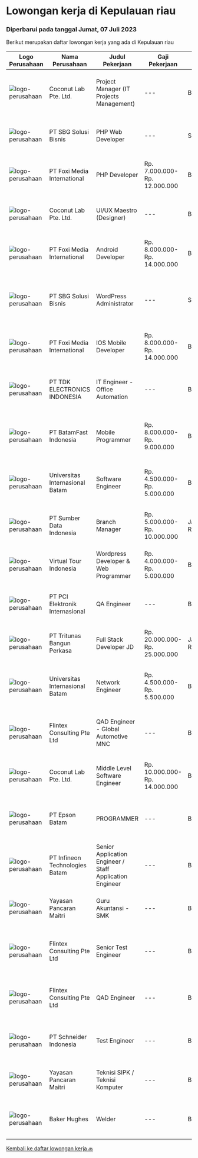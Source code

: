 
  # Lowongan kerja di Kepulauan riau

  ### Diperbarui pada tanggal Jumat, 07 Juli 2023

  Berikut merupakan daftar lowongan kerja yang ada di Kepulauan riau

  |Logo Perusahaan | Nama Perusahaan | Judul Pekerjaan | Gaji Pekerjaan | Lokasi | Deskripsi | Tanggal diunggah | Pranala |
  | -------------- | --------------- | --------------- | --------- | --------- | -------------- | ------- | ----------- |
  |![logo-perusahaan](https://i.ibb.co/sqvTCh9/112815900-stock-vector-no-image-available-icon-flat-vector.webp)|Coconut Lab Pte. Ltd.|Project Manager (IT Projects Management)|---|Bali|Calling all champions of innovation and masterful organizers! Are you ready to embark on an exhilarating journey with Coconut Lab's dynamic and...|Kamis, 06 Juli 2023|https://www.jobstreet.co.id/id/job/project-manager-it-projects-management-10922295/origin/sg?token=0~775651a7-a61e-4095-9a69-030c90d68432&sectionRank=1&jobId=jobstreet-sg-job-10922295|
|![logo-perusahaan](https://image-service-cdn.seek.com.au/f820d36a8e416d7a4c2783ec051002404d9ab8a9/ee4dce1061f3f616224767ad58cb2fc751b8d2dc)|PT SBG Solusi Bisnis|PHP Web Developer|---|Surabaya|Responsibilities: Work in English speaking environment Produce fully functional mobile applications and writing clean code. Write unit and UI tests to...|Kamis, 06 Juli 2023|https://www.jobstreet.co.id/id/job/php-web-developer-4396001?token=0~775651a7-a61e-4095-9a69-030c90d68432&sectionRank=2&jobId=jobstreet-id-job-4396001|
|![logo-perusahaan](https://image-service-cdn.seek.com.au/a7fdbf5fc2bd46ab89b16d532e83f0dd8cf0dc43/ee4dce1061f3f616224767ad58cb2fc751b8d2dc)|PT Foxi Media International|PHP Developer|Rp. 7.000.000-Rp. 12.000.000|Batam|Job Scope:Conceptualizing, developing, and maintaining mission critical PHP / MySQL systemDevelop modern API web services, as well as HTML5 &amp;...|Rabu, 05 Juli 2023|https://www.jobstreet.co.id/id/job/php-developer-4392258?token=0~775651a7-a61e-4095-9a69-030c90d68432&sectionRank=3&jobId=jobstreet-id-job-4392258|
|![logo-perusahaan](https://i.ibb.co/sqvTCh9/112815900-stock-vector-no-image-available-icon-flat-vector.webp)|Coconut Lab Pte. Ltd.|UI/UX Maestro (Designer)|---|Bali|Are you a seasoned design maestro with a passion for leading and inspiring creative teams? Look no further! Coconut Lab, a dynamic and innovative...|Kamis, 06 Juli 2023|https://www.jobstreet.co.id/id/job/ui-ux-maestro-designer-10923068/origin/sg?token=0~775651a7-a61e-4095-9a69-030c90d68432&sectionRank=4&jobId=jobstreet-sg-job-10923068|
|![logo-perusahaan](https://image-service-cdn.seek.com.au/a7fdbf5fc2bd46ab89b16d532e83f0dd8cf0dc43/ee4dce1061f3f616224767ad58cb2fc751b8d2dc)|PT Foxi Media International|Android Developer|Rp. 8.000.000-Rp. 14.000.000|Batam|We empower you to lead below areas:Develop Android (Java) mobile applicationsProvide support and expertise for projects based on the timelineEnsure...|Rabu, 05 Juli 2023|https://www.jobstreet.co.id/id/job/android-developer-4392264?token=0~775651a7-a61e-4095-9a69-030c90d68432&sectionRank=5&jobId=jobstreet-id-job-4392264|
|![logo-perusahaan](https://image-service-cdn.seek.com.au/18831b11280873f99b46a30b3c5f76b87c1feed3/ee4dce1061f3f616224767ad58cb2fc751b8d2dc)|PT SBG Solusi Bisnis|WordPress Administrator|---|Surabaya|Job Highlights:• Career growth and advancement• Positive working environment• Comprehensive employee benefits Responsibilities:• Perform installation,...|Rabu, 05 Juli 2023|https://www.jobstreet.co.id/id/job/wordpress-administrator-4394468?token=0~775651a7-a61e-4095-9a69-030c90d68432&sectionRank=6&jobId=jobstreet-id-job-4394468|
|![logo-perusahaan](https://image-service-cdn.seek.com.au/a7fdbf5fc2bd46ab89b16d532e83f0dd8cf0dc43/ee4dce1061f3f616224767ad58cb2fc751b8d2dc)|PT Foxi Media International|IOS Mobile Developer|Rp. 8.000.000-Rp. 14.000.000|Batam|Responsibilities:Research, design, develop, enhance, and maintain high performance iOS applicationsCollaborate with cross functional teams to define,...|Rabu, 05 Juli 2023|https://www.jobstreet.co.id/id/job/ios-mobile-developer-4392221?token=0~775651a7-a61e-4095-9a69-030c90d68432&sectionRank=7&jobId=jobstreet-id-job-4392221|
|![logo-perusahaan](https://image-service-cdn.seek.com.au/abf296bd91f8d6875073b1d919f8980bdd50bf3a/ee4dce1061f3f616224767ad58cb2fc751b8d2dc)|PT TDK ELECTRONICS INDONESIA|IT Engineer - Office Automation|---|Batam|Tasks and responsibilitiesOperation  Ensuring the availability and reliability of the system. Ensuring adequate license required for running the...|Senin, 26 Juni 2023|https://www.jobstreet.co.id/id/job/it-engineer-office-automation-4384651?token=0~775651a7-a61e-4095-9a69-030c90d68432&sectionRank=8&jobId=jobstreet-id-job-4384651|
|![logo-perusahaan](https://image-service-cdn.seek.com.au/a822fec9b06ebafc662bd2a992ab50c5fe1d8c6a/ee4dce1061f3f616224767ad58cb2fc751b8d2dc)|PT BatamFast Indonesia|Mobile Programmer|Rp. 8.000.000-Rp. 9.000.000|Batam|Requirements : Strong programming foundation, including knowledge of languages like Java, Swift, Kotlin, or Dart. Understanding of mobile development...|Selasa, 27 Juni 2023|https://www.jobstreet.co.id/id/job/mobile-programmer-4386301?token=0~775651a7-a61e-4095-9a69-030c90d68432&sectionRank=9&jobId=jobstreet-id-job-4386301|
|![logo-perusahaan](https://image-service-cdn.seek.com.au/8c68530db41f0291e97ffb8b20ffd458b46dcf8f/ee4dce1061f3f616224767ad58cb2fc751b8d2dc)|Universitas Internasional Batam|Software Engineer|Rp. 4.500.000-Rp. 5.000.000|Batam|Melakukan pengembangan UI/UX yang User Friendly untuk Web Apps Melakukan perbaikan bug dan melakukan optimasi pada Web Apps Merancang, membangun, dan...|Minggu, 25 Juni 2023|https://www.jobstreet.co.id/id/job/software-engineer-4365718?token=0~775651a7-a61e-4095-9a69-030c90d68432&sectionRank=10&jobId=jobstreet-id-job-4365718|
|![logo-perusahaan](https://image-service-cdn.seek.com.au/371102aacadf596eed974bfc5ba59778fb9561cf/ee4dce1061f3f616224767ad58cb2fc751b8d2dc)|PT Sumber Data Indonesia|Branch Manager|Rp. 5.000.000-Rp. 10.000.000|Jakarta Raya|Branch manager ini merupakan jabatan eksekutif yang mewakili kantor pusat di daerah-daerah tertentu. Posisi ini dibutuhkan untuk memastikan seluruh...|Jumat, 23 Juni 2023|https://www.jobstreet.co.id/id/job/branch-manager-4383773?token=0~775651a7-a61e-4095-9a69-030c90d68432&sectionRank=11&jobId=jobstreet-id-job-4383773|
|![logo-perusahaan](https://image-service-cdn.seek.com.au/25f6e074482a9649b73735f32267763a37b20df7/ee4dce1061f3f616224767ad58cb2fc751b8d2dc)|Virtual Tour Indonesia|Wordpress Developer & Web Programmer|Rp. 4.000.000-Rp. 5.000.000|Batam|Dibutuhkan lulusan multimedia atau digital media untuk bisa: Prioritas 1 : Mengerti Wordpress + Elementor + Woocommerce Prioritas 1 : Mengerti Cpanel...|Rabu, 28 Juni 2023|https://www.jobstreet.co.id/id/job/wordpress-developer-web-programmer-4388531?token=0~775651a7-a61e-4095-9a69-030c90d68432&sectionRank=12&jobId=jobstreet-id-job-4388531|
|![logo-perusahaan](https://image-service-cdn.seek.com.au/daa97ff1abf4e9ff1f739c9f7b4f75a273868bb0/ee4dce1061f3f616224767ad58cb2fc751b8d2dc)|PT PCI Elektronik Internasional|QA Engineer|---|Batam|Qualifications: 0-3 years’ experience as QA/QC in Electronic Manufacturing Company. Active in continuous improvement activities. Fresh Graduate with...|Kamis, 22 Juni 2023|https://www.jobstreet.co.id/id/job/qa-engineer-4381994?token=0~775651a7-a61e-4095-9a69-030c90d68432&sectionRank=13&jobId=jobstreet-id-job-4381994|
|![logo-perusahaan](https://image-service-cdn.seek.com.au/b241808b7d45e518a7b0d3063828fc32248cfa75/ee4dce1061f3f616224767ad58cb2fc751b8d2dc)|PT Tritunas Bangun Perkasa|Full Stack Developer JD|Rp. 20.000.000-Rp. 25.000.000|Jakarta Raya|Responsibilities1. Develop, test and deploy high-performing, scalable web applications2. Collaborate with other developers to design and code...|Kamis, 22 Juni 2023|https://www.jobstreet.co.id/id/job/full-stack-developer-jd-4381955?token=0~775651a7-a61e-4095-9a69-030c90d68432&sectionRank=14&jobId=jobstreet-id-job-4381955|
|![logo-perusahaan](https://image-service-cdn.seek.com.au/8c68530db41f0291e97ffb8b20ffd458b46dcf8f/ee4dce1061f3f616224767ad58cb2fc751b8d2dc)|Universitas Internasional Batam|Network  Engineer|Rp. 4.500.000-Rp. 5.500.000|Batam|1. Menyiapkan infrastruktur jaringan (Hotspot, Proxy, DNS, Routing Table Server, Linux)2. Menangani masalah (troubleshooting) infrastruktur jaringan...|Senin, 19 Juni 2023|https://www.jobstreet.co.id/id/job/network-engineer-4365916?token=0~775651a7-a61e-4095-9a69-030c90d68432&sectionRank=15&jobId=jobstreet-id-job-4365916|
|![logo-perusahaan](https://image-service-cdn.seek.com.au/ac4f3e2c0896b776cabd8d4e3825fbe5a586fcd3/ee4dce1061f3f616224767ad58cb2fc751b8d2dc)|Flintex Consulting Pte Ltd|QAD Engineer - Global Automotive MNC|---|Batam|Benefits - Performance BonusPOSITION SUMMARY:        Key role in the development, implementation, and maintenance of our QAD software systems. Your...|Selasa, 20 Juni 2023|https://www.jobstreet.co.id/id/job/qad-engineer-global-automotive-mnc-10897455/origin/sg?token=0~775651a7-a61e-4095-9a69-030c90d68432&sectionRank=16&jobId=jobstreet-sg-job-10897455|
|![logo-perusahaan](https://i.ibb.co/sqvTCh9/112815900-stock-vector-no-image-available-icon-flat-vector.webp)|Coconut Lab Pte. Ltd.|Middle Level Software Engineer|Rp. 10.000.000-Rp. 14.000.000|Bali|We're on the lookout for a talented Fullstack/Frontend/Backend Software Developer to join our startup. This isn't just a regular coding job; you'll be...|Selasa, 20 Juni 2023|https://www.jobstreet.co.id/id/job/middle-level-software-engineer-10897301/origin/sg?token=0~775651a7-a61e-4095-9a69-030c90d68432&sectionRank=17&jobId=jobstreet-sg-job-10897301|
|![logo-perusahaan](https://image-service-cdn.seek.com.au/2921ce348719f5bb527424d42897a16f4609912a/ee4dce1061f3f616224767ad58cb2fc751b8d2dc)|PT Epson Batam|PROGRAMMER|---|Batam|Requirements: Candidate must possess at least Diploma/ Bachelor's Degree in Engineering Computer, Computer Science/Information Technology or...|Kamis, 08 Juni 2023|https://www.jobstreet.co.id/id/job/programmer-4364310?token=0~775651a7-a61e-4095-9a69-030c90d68432&sectionRank=18&jobId=jobstreet-id-job-4364310|
|![logo-perusahaan](https://i.ibb.co/sqvTCh9/112815900-stock-vector-no-image-available-icon-flat-vector.webp)|PT Infineon Technologies Batam|Senior Application Engineer / Staff Application Engineer|---|Batam|At a glanceSenior/ Staff Application Engineer - customer application engineer expert in high-frequency, high-current, high voltage, high-density AC/DC...|Senin, 03 Juli 2023|https://www.jobstreet.co.id/id/job/senior-application-engineer-staff-application-engineer-1036321795?token=0~775651a7-a61e-4095-9a69-030c90d68432&sectionRank=19&jobId=jobstreet-id-job-1036321795|
|![logo-perusahaan](https://image-service-cdn.seek.com.au/c67f5727e1fb5d038635ff960e6a3753b82c6961/ee4dce1061f3f616224767ad58cb2fc751b8d2dc)|Yayasan Pancaran Maitri|Guru Akuntansi - SMK|---|Batam|- Mengerti dasar - dasar Programming - Kemauan belajar yang tinggi - Kreatif, bertanggung jawab dan bekerja keras - Bisa bekerja sendiri maupun...|Selasa, 20 Juni 2023|https://www.jobstreet.co.id/id/job/guru-akuntansi-smk-1036219587?token=0~775651a7-a61e-4095-9a69-030c90d68432&sectionRank=20&jobId=jobstreet-id-job-1036219587|
|![logo-perusahaan](https://i.ibb.co/sqvTCh9/112815900-stock-vector-no-image-available-icon-flat-vector.webp)|Flintex Consulting Pte Ltd|Senior Test Engineer|---|Batam|POSITION SUMMARY:    Responsible for working in a group environment in coordination with engineering and manufacturing teams to support new products...|Senin, 19 Juni 2023|https://www.jobstreet.co.id/id/job/senior-test-engineer-1036207571?token=0~775651a7-a61e-4095-9a69-030c90d68432&sectionRank=21&jobId=jobstreet-id-job-1036207571|
|![logo-perusahaan](https://i.ibb.co/sqvTCh9/112815900-stock-vector-no-image-available-icon-flat-vector.webp)|Flintex Consulting Pte Ltd|QAD Engineer|---|Batam|POSITION SUMMARY:    Key role in the development, implementation, and maintenance of our QAD software systems. Your primary responsibility will be to...|Senin, 19 Juni 2023|https://www.jobstreet.co.id/id/job/qad-engineer-1036207770?token=0~775651a7-a61e-4095-9a69-030c90d68432&sectionRank=22&jobId=jobstreet-id-job-1036207770|
|![logo-perusahaan](https://image-service-cdn.seek.com.au/630e6f36eddf12aa2a9f090c449e02964b55a0a1/ee4dce1061f3f616224767ad58cb2fc751b8d2dc)|PT Schneider Indonesia|Test Engineer|---|Batam|Test Engineer-008I15*Main role of this position   To be responsible in Industrialization test &amp; control equipment for front-end and back-end...|Minggu, 18 Juni 2023|https://www.jobstreet.co.id/id/job/test-engineer-1036195458?token=0~775651a7-a61e-4095-9a69-030c90d68432&sectionRank=23&jobId=jobstreet-id-job-1036195458|
|![logo-perusahaan](https://image-service-cdn.seek.com.au/13d6cc91f13ed955f54153e3f108e3e15641577d/ee4dce1061f3f616224767ad58cb2fc751b8d2dc)|Yayasan Pancaran Maitri|Teknisi SIPK / Teknisi Komputer|---|Batam|- Mengerti dasar - dasar Programming - Kemauan belajar yang tinggi - Kreatif, bertanggung jawab dan bekerja keras - Bisa bekerja sendiri maupun...|Jumat, 16 Juni 2023|https://www.jobstreet.co.id/id/job/teknisi-sipk-teknisi-komputer-1036182454?token=0~775651a7-a61e-4095-9a69-030c90d68432&sectionRank=24&jobId=jobstreet-id-job-1036182454|
|![logo-perusahaan](https://image-service-cdn.seek.com.au/f265e6d35d90e3a2d84b670c7c68b9a179cb4668/ee4dce1061f3f616224767ad58cb2fc751b8d2dc)|Baker Hughes|Welder|---|Batam|Welder Would you like to work with oilfield equipment?Do you love being part of a successful manufacturing team? Join our cutting-edge Manufacturing...|Senin, 12 Juni 2023|https://www.jobstreet.co.id/id/job/welder-1036122700?token=0~775651a7-a61e-4095-9a69-030c90d68432&sectionRank=25&jobId=jobstreet-id-job-1036122700|


  [Kembali ke daftar lowongan kerja 🔙](../README.md#daftar-lowongan-kerja)
  